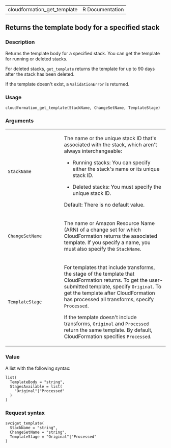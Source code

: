 <table style="width: 100%;">
<tbody>
<tr class="odd">
<td>cloudformation_get_template</td>
<td style="text-align: right;">R Documentation</td>
</tr>
</tbody>
</table>

## Returns the template body for a specified stack

### Description

Returns the template body for a specified stack. You can get the
template for running or deleted stacks.

For deleted stacks, `get_template` returns the template for up to 90
days after the stack has been deleted.

If the template doesn't exist, a `ValidationError` is returned.

### Usage

    cloudformation_get_template(StackName, ChangeSetName, TemplateStage)

### Arguments

<table>
<colgroup>
<col style="width: 35%" />
<col style="width: 65%" />
</colgroup>
<tbody>
<tr class="odd">
<td><code
id="cloudformation_get_template_:_StackName">StackName</code></td>
<td><p>The name or the unique stack ID that's associated with the stack,
which aren't always interchangeable:</p>
<ul>
<li><p>Running stacks: You can specify either the stack's name or its
unique stack ID.</p></li>
<li><p>Deleted stacks: You must specify the unique stack ID.</p></li>
</ul>
<p>Default: There is no default value.</p></td>
</tr>
<tr class="even">
<td><code
id="cloudformation_get_template_:_ChangeSetName">ChangeSetName</code></td>
<td><p>The name or Amazon Resource Name (ARN) of a change set for which
CloudFormation returns the associated template. If you specify a name,
you must also specify the <code>StackName</code>.</p></td>
</tr>
<tr class="odd">
<td><code
id="cloudformation_get_template_:_TemplateStage">TemplateStage</code></td>
<td><p>For templates that include transforms, the stage of the template
that CloudFormation returns. To get the user-submitted template, specify
<code>Original</code>. To get the template after CloudFormation has
processed all transforms, specify <code>Processed</code>.</p>
<p>If the template doesn't include transforms, <code>Original</code> and
<code>Processed</code> return the same template. By default,
CloudFormation specifies <code>Processed</code>.</p></td>
</tr>
</tbody>
</table>

### Value

A list with the following syntax:

    list(
      TemplateBody = "string",
      StagesAvailable = list(
        "Original"|"Processed"
      )
    )

### Request syntax

    svc$get_template(
      StackName = "string",
      ChangeSetName = "string",
      TemplateStage = "Original"|"Processed"
    )
